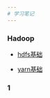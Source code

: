 ```yaml
---
# 学习笔记
---
```


### Hadoop

* [hdfs基础](https://github.com/zhangtutu1996/learnDB/blob/master/note/hdfs.md)

* [yarn基础](https://github.com/zhangtutu1996/learnDB/blob/master/note/YARN.md)

### 1